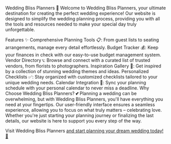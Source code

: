 Wedding Bliss Planners 💍
Welcome to Wedding Bliss Planners, your ultimate destination for creating the perfect wedding experience! Our website is designed to simplify the wedding planning process, providing you with all the tools and resources needed to make your special day truly unforgettable.

Features ✨
Comprehensive Planning Tools 📋: From guest lists to seating arrangements, manage every detail effortlessly.
Budget Tracker 💰: Keep your finances in check with our easy-to-use budget management system.
Vendor Directory 📞: Browse and connect with a curated list of trusted vendors, from florists to photographers.
Inspiration Gallery 💐: Get inspired by a collection of stunning wedding themes and ideas.
Personalized Checklists ✅: Stay organized with customized checklists tailored to your unique wedding needs.
Calendar Integration 📅: Sync your planning schedule with your personal calendar to never miss a deadline.
Why Choose Wedding Bliss Planners? 💕
Planning a wedding can be overwhelming, but with Wedding Bliss Planners, you'll have everything you need at your fingertips. Our user-friendly interface ensures a seamless experience, allowing you to focus on what truly matters – celebrating love. Whether you're just starting your planning journey or finalizing the last details, our website is here to support you every step of the way.

Visit Wedding Bliss Planners <a href="https://wedding-planner-s-site.vercel.app"> and start planning your dream wedding today! 🎉
